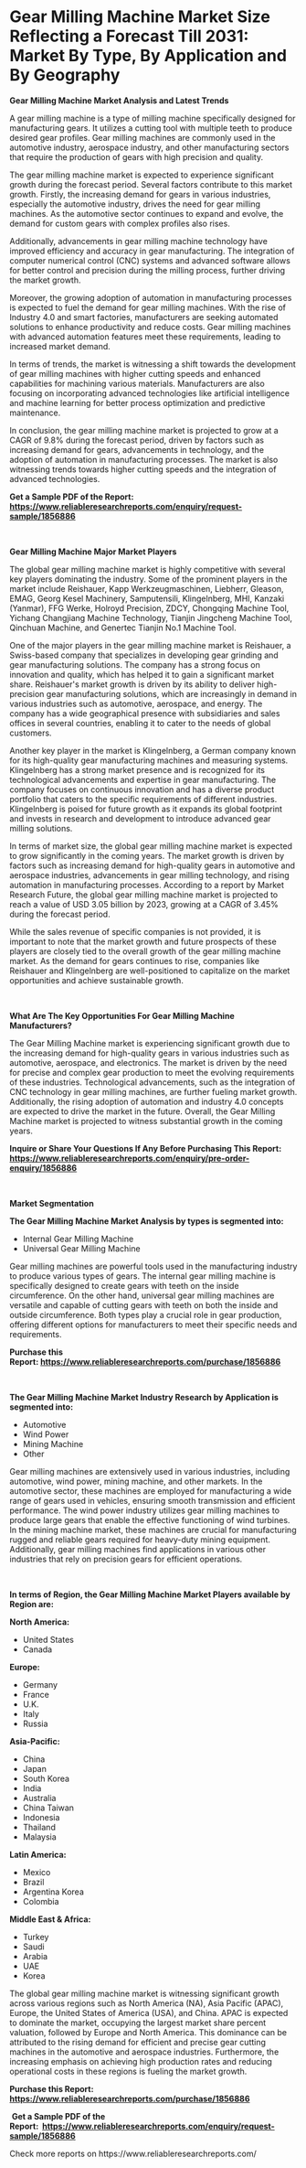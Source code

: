 <p><h1>Gear Milling Machine Market Size Reflecting a Forecast Till 2031: Market By Type, By Application and By Geography</h1></p><p><strong>Gear Milling Machine Market Analysis and Latest Trends</strong></p>
<p><p>A gear milling machine is a type of milling machine specifically designed for manufacturing gears. It utilizes a cutting tool with multiple teeth to produce desired gear profiles. Gear milling machines are commonly used in the automotive industry, aerospace industry, and other manufacturing sectors that require the production of gears with high precision and quality.</p><p>The gear milling machine market is expected to experience significant growth during the forecast period. Several factors contribute to this market growth. Firstly, the increasing demand for gears in various industries, especially the automotive industry, drives the need for gear milling machines. As the automotive sector continues to expand and evolve, the demand for custom gears with complex profiles also rises.</p><p>Additionally, advancements in gear milling machine technology have improved efficiency and accuracy in gear manufacturing. The integration of computer numerical control (CNC) systems and advanced software allows for better control and precision during the milling process, further driving the market growth.</p><p>Moreover, the growing adoption of automation in manufacturing processes is expected to fuel the demand for gear milling machines. With the rise of Industry 4.0 and smart factories, manufacturers are seeking automated solutions to enhance productivity and reduce costs. Gear milling machines with advanced automation features meet these requirements, leading to increased market demand.</p><p>In terms of trends, the market is witnessing a shift towards the development of gear milling machines with higher cutting speeds and enhanced capabilities for machining various materials. Manufacturers are also focusing on incorporating advanced technologies like artificial intelligence and machine learning for better process optimization and predictive maintenance.</p><p>In conclusion, the gear milling machine market is projected to grow at a CAGR of 9.8% during the forecast period, driven by factors such as increasing demand for gears, advancements in technology, and the adoption of automation in manufacturing processes. The market is also witnessing trends towards higher cutting speeds and the integration of advanced technologies.</p></p>
<p><strong>Get a Sample PDF of the Report:&nbsp; <a href="https://www.reliableresearchreports.com/enquiry/request-sample/1856886">https://www.reliableresearchreports.com/enquiry/request-sample/1856886</a></strong></p>
<p>&nbsp;</p>
<p><strong>Gear Milling Machine Major Market Players</strong></p>
<p><p>The global gear milling machine market is highly competitive with several key players dominating the industry. Some of the prominent players in the market include Reishauer, Kapp Werkzeugmaschinen, Liebherr, Gleason, EMAG, Georg Kesel Machinery, Samputensili, Klingelnberg, MHI, Kanzaki (Yanmar), FFG Werke, Holroyd Precision, ZDCY, Chongqing Machine Tool, Yichang Changjiang Machine Technology, Tianjin Jingcheng Machine Tool, Qinchuan Machine, and Genertec Tianjin No.1 Machine Tool.</p><p>One of the major players in the gear milling machine market is Reishauer, a Swiss-based company that specializes in developing gear grinding and gear manufacturing solutions. The company has a strong focus on innovation and quality, which has helped it to gain a significant market share. Reishauer's market growth is driven by its ability to deliver high-precision gear manufacturing solutions, which are increasingly in demand in various industries such as automotive, aerospace, and energy. The company has a wide geographical presence with subsidiaries and sales offices in several countries, enabling it to cater to the needs of global customers.</p><p>Another key player in the market is Klingelnberg, a German company known for its high-quality gear manufacturing machines and measuring systems. Klingelnberg has a strong market presence and is recognized for its technological advancements and expertise in gear manufacturing. The company focuses on continuous innovation and has a diverse product portfolio that caters to the specific requirements of different industries. Klingelnberg is poised for future growth as it expands its global footprint and invests in research and development to introduce advanced gear milling solutions.</p><p>In terms of market size, the global gear milling machine market is expected to grow significantly in the coming years. The market growth is driven by factors such as increasing demand for high-quality gears in automotive and aerospace industries, advancements in gear milling technology, and rising automation in manufacturing processes. According to a report by Market Research Future, the global gear milling machine market is projected to reach a value of USD 3.05 billion by 2023, growing at a CAGR of 3.45% during the forecast period.</p><p>While the sales revenue of specific companies is not provided, it is important to note that the market growth and future prospects of these players are closely tied to the overall growth of the gear milling machine market. As the demand for gears continues to rise, companies like Reishauer and Klingelnberg are well-positioned to capitalize on the market opportunities and achieve sustainable growth.</p></p>
<p>&nbsp;</p>
<p><strong>What Are The Key Opportunities For Gear Milling Machine Manufacturers?</strong></p>
<p><p>The Gear Milling Machine market is experiencing significant growth due to the increasing demand for high-quality gears in various industries such as automotive, aerospace, and electronics. The market is driven by the need for precise and complex gear production to meet the evolving requirements of these industries. Technological advancements, such as the integration of CNC technology in gear milling machines, are further fueling market growth. Additionally, the rising adoption of automation and industry 4.0 concepts are expected to drive the market in the future. Overall, the Gear Milling Machine market is projected to witness substantial growth in the coming years.</p></p>
<p><strong>Inquire or Share Your Questions If Any Before Purchasing This Report: <a href="https://www.reliableresearchreports.com/enquiry/pre-order-enquiry/1856886">https://www.reliableresearchreports.com/enquiry/pre-order-enquiry/1856886</a></strong></p>
<p>&nbsp;</p>
<p><strong>Market Segmentation</strong></p>
<p><strong>The Gear Milling Machine Market Analysis by types is segmented into:</strong></p>
<p><ul><li>Internal Gear Milling Machine</li><li>Universal Gear Milling Machine</li></ul></p>
<p><p>Gear milling machines are powerful tools used in the manufacturing industry to produce various types of gears. The internal gear milling machine is specifically designed to create gears with teeth on the inside circumference. On the other hand, universal gear milling machines are versatile and capable of cutting gears with teeth on both the inside and outside circumference. Both types play a crucial role in gear production, offering different options for manufacturers to meet their specific needs and requirements.</p></p>
<p><strong>Purchase this Report:&nbsp;<a href="https://www.reliableresearchreports.com/purchase/1856886">https://www.reliableresearchreports.com/purchase/1856886</a></strong></p>
<p>&nbsp;</p>
<p><strong>The Gear Milling Machine Market Industry Research by Application is segmented into:</strong></p>
<p><ul><li>Automotive</li><li>Wind Power</li><li>Mining Machine</li><li>Other</li></ul></p>
<p><p>Gear milling machines are extensively used in various industries, including automotive, wind power, mining machine, and other markets. In the automotive sector, these machines are employed for manufacturing a wide range of gears used in vehicles, ensuring smooth transmission and efficient performance. The wind power industry utilizes gear milling machines to produce large gears that enable the effective functioning of wind turbines. In the mining machine market, these machines are crucial for manufacturing rugged and reliable gears required for heavy-duty mining equipment. Additionally, gear milling machines find applications in various other industries that rely on precision gears for efficient operations.</p></p>
<p>&nbsp;</p>
<p><strong>In terms of Region, the Gear Milling Machine Market Players available by Region are:</strong></p>
<p>
    <p> <strong> North America: </strong>
        <ul>
            <li>United States</li>
            <li>Canada</li>
        </ul>
        </p> 
    <p> <strong> Europe: </strong>
        <ul>
            <li>Germany</li>
            <li>France</li>
            <li>U.K.</li>
            <li>Italy</li>
            <li>Russia</li>
        </ul>
        </p> 
    <p> <strong> Asia-Pacific: </strong>
        <ul>
            <li>China</li>
            <li>Japan</li>
            <li>South Korea</li>
            <li>India</li>
            <li>Australia</li>
            <li>China Taiwan</li>
            <li>Indonesia</li>
            <li>Thailand</li>
            <li>Malaysia</li>
        </ul>
        </p> 
    <p> <strong> Latin America: </strong>
        <ul>
            <li>Mexico</li>
            <li>Brazil</li>
            <li>Argentina Korea</li>
            <li>Colombia</li>
        </ul>
        </p> 
    <p> <strong> Middle East & Africa: </strong>
        <ul>
            <li>Turkey</li>
            <li>Saudi</li>
            <li>Arabia</li>
            <li>UAE</li>
            <li>Korea</li>
        </ul>
    </p>
    </p>
<p><p>The global gear milling machine market is witnessing significant growth across various regions such as North America (NA), Asia Pacific (APAC), Europe, the United States of America (USA), and China. APAC is expected to dominate the market, occupying the largest market share percent valuation, followed by Europe and North America. This dominance can be attributed to the rising demand for efficient and precise gear cutting machines in the automotive and aerospace industries. Furthermore, the increasing emphasis on achieving high production rates and reducing operational costs in these regions is fueling the market growth.</p></p>
<p><strong>Purchase this Report: <a href="https://www.reliableresearchreports.com/purchase/1856886">https://www.reliableresearchreports.com/purchase/1856886</a></strong></p>
<p>&nbsp;<strong>Get a Sample PDF of the Report:&nbsp;&nbsp;<a href="https://www.reliableresearchreports.com/enquiry/request-sample/1856886">https://www.reliableresearchreports.com/enquiry/request-sample/1856886</a></strong></p>
<p><strong></strong></p>
<p>Check more reports on https://www.reliableresearchreports.com/</p>
